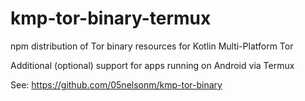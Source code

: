 # kmp-tor-binary-termux

npm distribution of Tor binary resources for Kotlin Multi-Platform Tor

Additional (optional) support for apps running on Android via Termux

See: https://github.com/05nelsonm/kmp-tor-binary

